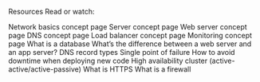 Resources Read or watch:

Network basics concept page Server concept page Web server concept page DNS concept page Load balancer concept page Monitoring concept page What is a database What’s the difference between a web server and an app server? DNS record types Single point of failure How to avoid downtime when deploying new code High availability cluster (active-active/active-passive) What is HTTPS What is a firewall
